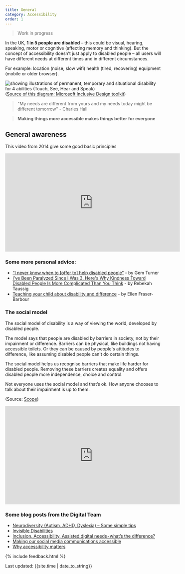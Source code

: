 ```yaml
---
title: General
category: Accessibility
order: 1
---
```


<blockquote class="red">
  <p>Work in progress</p>
</blockquote>


In the UK, **1 in 5 people are disabled** – this could be visual, hearing, speaking, motor or cognitive (affecting memory and thinking). But the concept of accessibility doesn’t just apply to disabled people – all users will have different needs at different times and in different circumstances.

For example: location (noise, slow wifi) health (tired, recovering) equipment (mobile or older browser).

![showing illustrations of permanent, temporary and situational disability for 4 abilities (Touch, See, Hear and Speak)](/images/a11y/inclusive-toolkit-microsoft.png)
([Source of this diagram: Microsoft Inclusive Design toolkit](https://download.microsoft.com/download/b/0/d/b0d4bf87-09ce-4417-8f28-d60703d672ed/inclusive_toolkit_manual_final.pdf))

> "My needs are different from yours and my needs today might be different tomorrow" - Charles Hall

<blockquote class="info">
  <p><strong>Making things more accessible makes things better for everyone</strong></p>
</blockquote>


## General awareness

This video from 2014 give some good basic principles
<iframe width="560" height="315" src="https://www.youtube.com/embed/Gv1aDEFlXq8" frameborder="0" allow="accelerometer; autoplay; clipboard-write; encrypted-media; gyroscope; picture-in-picture" allowfullscreen></iframe>

### Some more personal advice:
- [“I never know when to [offer to] help disabled people”](https://gemturner.com/i-never-know-when-to-offer-to-help-disabled-people/) - by Gem Turner
- [I've Been Paralyzed Since I Was 3. Here's Why Kindness Toward Disabled People Is More Complicated Than You Think](https://time.com/5881597/disability-kindness/) - by Rebekah Taussig
- [Teaching your child about disability and difference](https://amp.abc.net.au/article/everyday/11739256) - by Ellen Fraser-Barbour 



### The social model
The social model of disability is a way of viewing the world, developed by disabled people. 

The model says that people are disabled by barriers in society, not by their impairment or difference. Barriers can be physical, like buildings not having accessible toilets. Or they can be caused by people's attitudes to difference, like assuming disabled people can't do certain things.

The social model helps us recognise barriers that make life harder for disabled people. Removing these barriers creates equality and offers disabled people more independence, choice and control.

Not everyone uses the social model and that’s ok. How anyone chooses to talk about their impairment is up to them. 

(Source: [Scope](https://www.scope.org.uk/about-us/social-model-of-disability/))

<iframe width="560" height="315" src="https://www.youtube.com/embed/3m_EbRH1aF4" frameborder="0" allow="accelerometer; autoplay; clipboard-write; encrypted-media; gyroscope; picture-in-picture" allowfullscreen></iframe>

### Some blog posts from the Digital Team

- [Neurodiversity (Autism, ADHD, Dyslexia) – Some simple tips](https://design.scotentblog.co.uk/neurodiversity-autism-adhd-dyslexia-some-simple-tips/)
- [Invisible Disabilities](https://design.scotentblog.co.uk/invisible-disabilities/)
- [Inclusion, Accessibility, Assisted digital needs - what’s the difference?
](https://design.scotentblog.co.uk/inclusion-accessibility-assisted-digital-needs%e2%80%8a-%e2%80%8awhats-the-difference/)
- [Making our social media communications accessible](https://design.scotentblog.co.uk/making-our-social-media-communications-accessible/)
- [Why accessibility matters](https://design.scotentblog.co.uk/why-accessibility-matters/)


{% include feedback.html %}
<div>Last updated: {{site.time | date_to_string}}</div>
